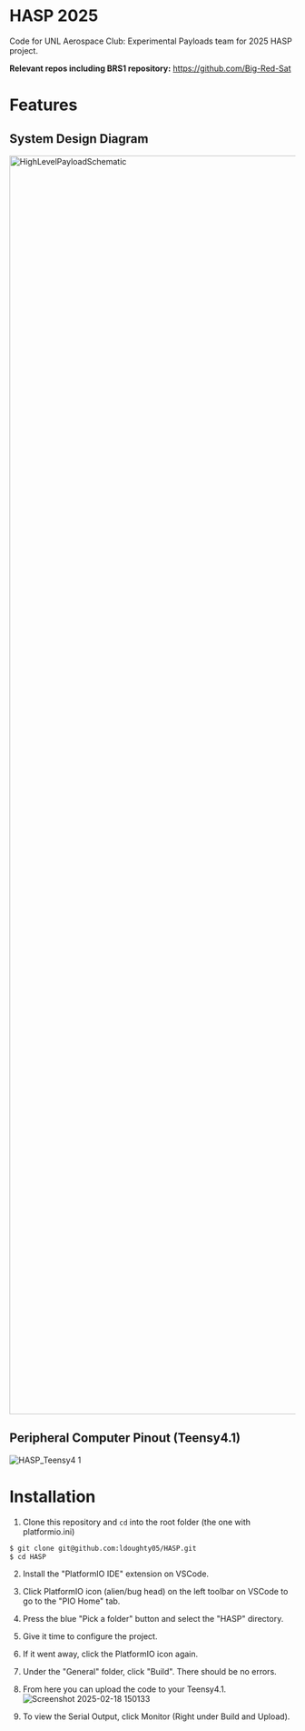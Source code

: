 # HASP 2025

Code for UNL Aerospace Club: Experimental Payloads team for 2025 HASP project.

**Relevant repos including BRS1 repository:** https://github.com/Big-Red-Sat

# Features

## System Design Diagram
<img width="2214" alt="HighLevelPayloadSchematic" src="https://github.com/user-attachments/assets/be3a02c5-fe89-4a26-8082-0fc425279476" />


## Peripheral Computer Pinout (Teensy4.1)
![HASP_Teensy4 1](https://github.com/user-attachments/assets/e6e19363-a7d2-4f59-abcb-4d0781e4fa9a)


# Installation


1. Clone this repository and `cd` into the root folder (the one with platformio.ini)

```bash
$ git clone git@github.com:ldoughty05/HASP.git
$ cd HASP
```

2. Install the "PlatformIO IDE" extension on VSCode.

3. Click PlatformIO icon (alien/bug head) on the left toolbar on VSCode to go to the "PIO Home" tab.  

4. Press the blue "Pick a folder" button and select the "HASP" directory.
   
5. Give it time to configure the project.  

6. If it went away, click the PlatformIO icon again.  

7. Under the "General" folder, click "Build". There should be no errors.  

8. From here you can upload the code to your Teensy4.1.
   ![Screenshot 2025-02-18 150133](https://github.com/user-attachments/assets/9a49554b-93a6-47a1-85fd-816076226d61)


10. To view the Serial Output, click Monitor (Right under Build and Upload).
